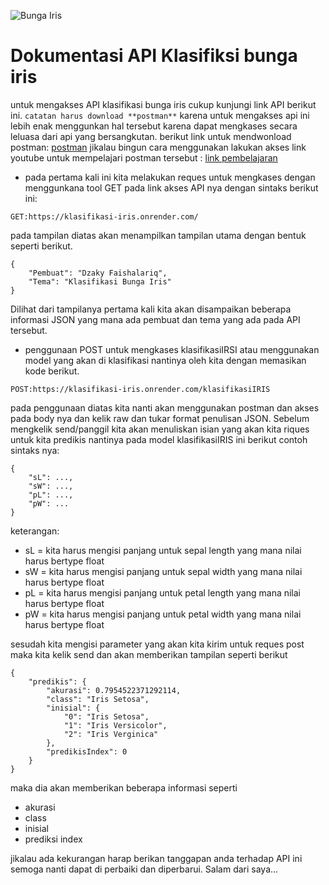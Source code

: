 ![Bunga Iris](https://th.bing.com/th/id/OIP.jM-nWv4Ts4h9JgiESqq2hgHaIl?pid=ImgDet&rs=1)
# Dokumentasi API Klasifiksi bunga iris
untuk mengakses API klasifikasi bunga iris cukup kunjungi link API berikut ini. `catatan harus download **postman**`
karena untuk mengakses api ini lebih enak menggunkan hal tersebut karena dapat mengkases secara leluasa dari api yang bersangkutan. berikut link untuk mendwonload postman: [postman](https://www.postman.com/) jikalau bingun cara menggunakan lakukan akses link youtube untuk mempelajari postman tersebut : [link pembelajaran](https://www.youtube.com/watch?v=bBUNP2YVIQA)

- pada pertama kali ini kita melakukan reques untuk mengkases dengan menggunkana  tool GET pada link akses API nya dengan sintaks berikut ini:
```
GET:https://klasifikasi-iris.onrender.com/
```
pada tampilan diatas akan menampilkan tampilan utama dengan bentuk seperti berikut.

```
{
    "Pembuat": "Dzaky Faishalariq",
    "Tema": "Klasifikasi Bunga Iris"
}
```
Dilihat dari tampilanya pertama kali kita akan disampaikan beberapa informasi JSON yang mana ada pembuat dan tema yang ada pada API tersebut.

- penggunaan POST untuk mengkases klasifikasiIRSI atau menggunakan model yang akan di klasifikasi nantinya oleh kita dengan memasikan kode berikut.
```
POST:https://klasifikasi-iris.onrender.com/klasifikasiIRIS
```
pada penggunaan diatas kita nanti akan menggunakan postman dan akses pada body nya dan kelik raw dan tukar format penulisan JSON. Sebelum mengkelik send/panggil kita akan menuliskan isian yang akan kita riques untuk kita predikis nantinya pada model klasifikasiIRIS ini berikut contoh sintaks nya:

```
{
    "sL": ...,
    "sW": ...,
    "pL": ...,
    "pW": ...
}
```
keterangan:
- sL = kita harus mengisi panjang untuk sepal length yang mana nilai harus bertype float
- sW = kita harus mengisi panjang untuk sepal width yang mana nilai harus bertype float
- pL = kita harus mengisi panjang untuk petal length yang mana nilai harus bertype float
- pW = kita harus mengisi panjang untuk petal width yang mana nilai harus bertype float

sesudah kita mengisi parameter yang akan kita kirim untuk reques post maka kita kelik send dan akan memberikan tampilan seperti berikut

```
{
    "predikis": {
        "akurasi": 0.7954522371292114,
        "class": "Iris Setosa",
        "inisial": {
            "0": "Iris Setosa",
            "1": "Iris Versicolor",
            "2": "Iris Verginica"
        },
        "predikisIndex": 0
    }
}
```
maka dia akan memberikan beberapa informasi seperti
- akurasi
- class
- inisial
- prediksi index

jikalau ada kekurangan harap berikan tanggapan anda terhadap API ini semoga nanti dapat di perbaiki dan diperbarui.
Salam dari saya...